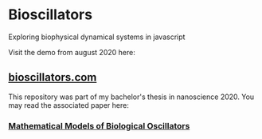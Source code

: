 # Bioscillators
Exploring biophysical dynamical systems in javascript

Visit the demo from august 2020 here:
## [bioscillators.com](https://bioscillators.com)


This repository was part of my bachelor's thesis in nanoscience 2020. You may read the associated paper here:
### [Mathematical Models of Biological Oscillators](https://github.com/norregaarden/bioscillators.com/blob/master/Mathematical%20Models%20of%20Biological%20Oscillators.pdf)
